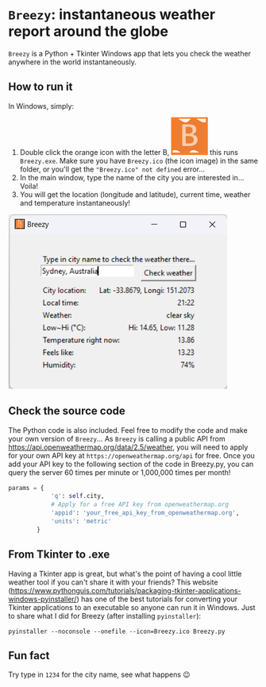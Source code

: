 # `Breezy`: instantaneous weather report around the globe

`Breezy` is a Python + Tkinter Windows app that lets you check the weather anywhere in the world instantaneously.

## How to run it
In Windows, simply:
1) Double click the orange icon with the letter B, ![Icon of Breezy](doc/Breezy_icon.png) this runs `Breezy.exe`. Make sure you have `Breezy.ico` (the icon image) in the same folder, or you'll get the `"Breezy.ico" not defined` error... 
2) In the main window, type the name of the city you are interested in... Voila!
3) You will get the location (longitude and latitude), current time, weather and temperature instantaneously!
   
![Window example of Breezy](doc/Breezy_window.png)

## Check the source code
The Python code is also included. Feel free to modify the code and make your own version of `Breezy`... As `Breezy` is calling a public API from https://api.openweathermap.org/data/2.5/weather, you will need to apply for your own API key at `https://openweathermap.org/api` for free. Once you add your API key to the following section of the code in Breezy.py, you can query the server 60 times per minute or 1,000,000 times per month!

```python
params = {
            'q': self.city,
            # Apply for a free API key from openweathermap.org
            'appid': 'your_free_api_key_from_openweathermap.org',
            'units': 'metric'
        }
```
## From Tkinter to .exe
Having a Tkinter app is great, but what's the point of having a cool little weather tool if you can't share it with your friends? This website (https://www.pythonguis.com/tutorials/packaging-tkinter-applications-windows-pyinstaller/) has one of the best tutorials for converting your Tkinter applications to an executable so anyone can run it in Windows. Just to share what I did for Breezy (after installing `pyinstaller`):

```
pyinstaller --noconsole --onefile --icon=Breezy.ico Breezy.py
```

## Fun fact
Try type in `1234` for the city name, see what happens 😉
